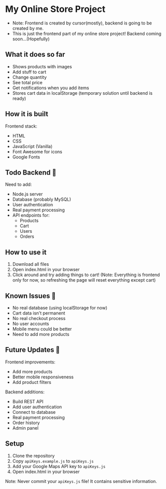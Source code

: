 # My Online Store Project 
- Note: Frontend is created by cursor(mostly), backend is going to be created by me.
- This is just the frontend part of my online store project! Backend coming soon...(Hopefully)

## What it does so far 
- Shows products with images
- Add stuff to cart
- Change quantity
- See total price
- Get notifications when you add items
- Stores cart data in localStorage (temporary solution until backend is ready)

## How it is built
Frontend stack:
- HTML
- CSS
- JavaScript (Vanilla)
- Font Awesome for icons
- Google Fonts

## Todo Backend 📝
Need to add:
- Node.js server
- Database (probably MySQL)
- User authentication
- Real payment processing
- API endpoints for:
  - Products
  - Cart
  - Users
  - Orders

## How to use it 
1. Download all files
2. Open index.html in your browser
3. Click around and try adding things to cart!
(Note: Everything is frontend only for now, so refreshing the page will reset everything except cart)


## Known Issues 🐛
- No real database (using localStorage for now)
- Cart data isn't permanent
- No real checkout process
- No user accounts
- Mobile menu could be better
- Need to add more products

## Future Updates 🎯
Frontend improvements:
- Add more products
- Better mobile responsiveness
- Add product filters

Backend additions:
- Build REST API
- Add user authentication
- Connect to database
- Real payment processing
- Order history
- Admin panel

## Setup
1. Clone the repository
2. Copy `apiKeys.example.js` to `apiKeys.js`
3. Add your Google Maps API key to `apiKeys.js`
4. Open index.html in your browser

Note: Never commit your `apiKeys.js` file! It contains sensitive information.



